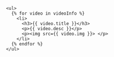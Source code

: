  


<!-- video-list.njk -->
 
      <ul>
        {% for video in videoInfo %}
          <li>
            <h3>{{ video.title }}</h3>
            <p>{{ video.desc }}</p>
            <p><img src={{ video.img }}> </p>
          </li>
        {% endfor %}
      </ul>
  